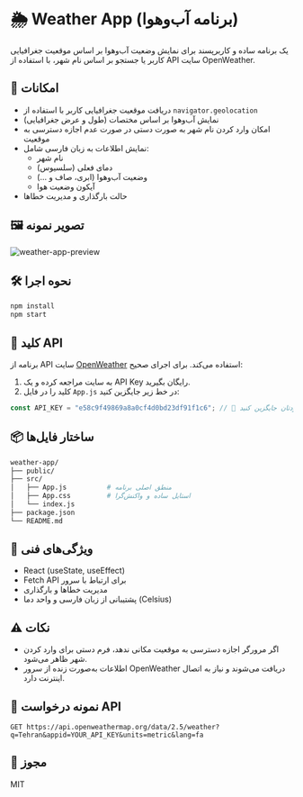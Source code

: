 # 🌦️ Weather App (برنامه آب‌وهوا)

یک برنامه ساده و کاربرپسند برای نمایش وضعیت آب‌وهوا بر اساس موقعیت جغرافیایی کاربر یا جستجو بر اساس نام شهر، با استفاده از API سایت OpenWeather.

## 🧰 امکانات

- دریافت موقعیت جغرافیایی کاربر با استفاده از `navigator.geolocation`
- نمایش آب‌وهوا بر اساس مختصات (طول و عرض جغرافیایی)
- امکان وارد کردن نام شهر به صورت دستی در صورت عدم اجازه دسترسی به موقعیت
- نمایش اطلاعات به زبان فارسی شامل:
  - نام شهر
  - دمای فعلی (سلسیوس)
  - وضعیت آب‌وهوا (ابری، صاف و ...)
  - آیکون وضعیت هوا
- حالت بارگذاری و مدیریت خطاها

## 🖼️ تصویر نمونه

![weather-app-preview](preview.png)

## 🛠️ نحوه اجرا

```bash
npm install
npm start
```

## 🔑 کلید API

برنامه از API سایت [OpenWeather](https://openweathermap.org/) استفاده می‌کند. برای اجرای صحیح:

1. به سایت مراجعه کرده و یک API Key رایگان بگیرید.
2. کلید را در فایل `App.js` در خط زیر جایگزین کنید:

```js
const API_KEY = "e58c9f49869a8a0cf4d0bd23df91f1c6"; // 🔁 این مقدار را با کلید خودتان جایگزین کنید
```

## 📦 ساختار فایل‌ها

```bash
weather-app/
├── public/
├── src/
│   ├── App.js          # منطق اصلی برنامه
│   ├── App.css         # استایل ساده و واکنش‌گرا
│   └── index.js
├── package.json
└── README.md
```

## 📱 ویژگی‌های فنی

- React (useState, useEffect)
- Fetch API برای ارتباط با سرور
- مدیریت خطاها و بارگذاری
- پشتیبانی از زبان فارسی و واحد دما (Celsius)

## ⚠️ نکات

- اگر مرورگر اجازه دسترسی به موقعیت مکانی ندهد، فرم دستی برای وارد کردن شهر ظاهر می‌شود.
- اطلاعات به‌صورت زنده از سرور OpenWeather دریافت می‌شوند و نیاز به اتصال اینترنت دارد.

## 🧪 نمونه درخواست API

```http
GET https://api.openweathermap.org/data/2.5/weather?q=Tehran&appid=YOUR_API_KEY&units=metric&lang=fa
```

## 📄 مجوز

MIT